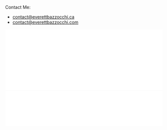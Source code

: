 Contact Me:
 - <contact@everettbazzocchi.ca>
 - <contact@everettbazzocchi.com>

![Metrics](/github-metrics.svg)
![Metrics](/metrics.plugin.languages.svg)
